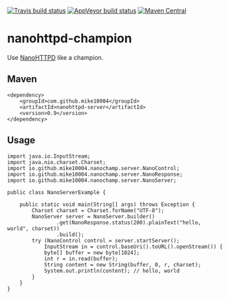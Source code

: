 [![Travis build status](https://travis-ci.org/mike10004/nanohttpd-champion.svg?branch=master)](https://travis-ci.org/mike10004/nanohttpd-champion)
[![AppVeyor build status](https://ci.appveyor.com/api/projects/status/gh1tuv64urbhfldb?svg=true)](https://ci.appveyor.com/project/mike10004/nanohttpd-champion)
[![Maven Central](https://img.shields.io/maven-central/v/com.github.mike10004/nanohttpd-champion.svg)](https://repo1.maven.org/maven2/com/github/mike10004/nanohttpd-champion/)

# nanohttpd-champion

Use [NanoHTTPD](https://github.com/NanoHttpd/nanohttpd) like a champion.

## Maven

    <dependency>
        <groupId>com.github.mike10004</groupId>
        <artifactId>nanohttpd-server</artifactId>
        <version>0.9</version>
    </dependency>

## Usage

    import java.io.InputStream;
    import java.nio.charset.Charset;
    import io.github.mike10004.nanochamp.server.NanoControl;
    import io.github.mike10004.nanochamp.server.NanoResponse;
    import io.github.mike10004.nanochamp.server.NanoServer;

    public class NanoServerExample {

        public static void main(String[] args) throws Exception {
            Charset charset = Charset.forName("UTF-8");
            NanoServer server = NanoServer.builder()
                    .get(NanoResponse.status(200).plainText("hello, world", charset))
                    .build();
            try (NanoControl control = server.startServer();
                InputStream in = control.baseUri().toURL().openStream()) {
                byte[] buffer = new byte[1024];
                int r = in.read(buffer);
                String content = new String(buffer, 0, r, charset);
                System.out.println(content); // hello, world
            }
        }
    }
